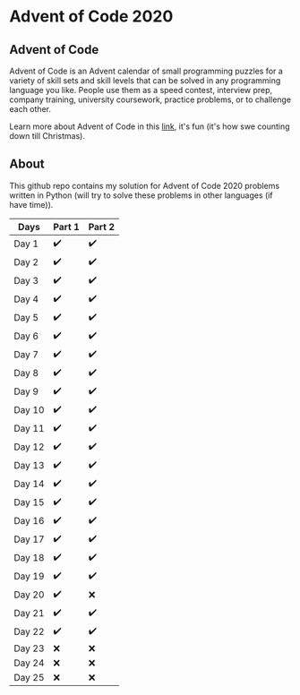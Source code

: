 # Advent of Code 2020

## Advent of Code
Advent of Code is an Advent calendar of small programming puzzles for a variety 
of skill sets and skill levels that can be solved in any programming language 
you like. People use them as a speed contest, interview prep, company training, 
university coursework, practice problems, or to challenge each other.

Learn more about Advent of Code in this [link](https://adventofcode.com/), it's 
fun (it's how swe counting down till Christmas).

## About
This github repo contains my solution for Advent of Code 2020 problems written in 
Python (will try to solve these problems in other languages (if have time)).

Days | Part 1 | Part 2
--- | --- | --- 
Day 1 | :heavy_check_mark: | :heavy_check_mark:
Day 2 | :heavy_check_mark: | :heavy_check_mark:
Day 3 | :heavy_check_mark: | :heavy_check_mark:
Day 4 | :heavy_check_mark: | :heavy_check_mark:
Day 5 | :heavy_check_mark: | :heavy_check_mark:
Day 6 | :heavy_check_mark: | :heavy_check_mark:
Day 7 | :heavy_check_mark: | :heavy_check_mark:
Day 8 | :heavy_check_mark: | :heavy_check_mark:
Day 9 | :heavy_check_mark: | :heavy_check_mark:
Day 10 | :heavy_check_mark: | :heavy_check_mark:
Day 11 | :heavy_check_mark: | :heavy_check_mark:
Day 12 | :heavy_check_mark: | :heavy_check_mark:
Day 13 | :heavy_check_mark: | :heavy_check_mark:
Day 14 | :heavy_check_mark: | :heavy_check_mark:
Day 15 | :heavy_check_mark: | :heavy_check_mark:
Day 16 | :heavy_check_mark: | :heavy_check_mark:
Day 17 | :heavy_check_mark: | :heavy_check_mark:
Day 18 | :heavy_check_mark: | :heavy_check_mark:
Day 19 | :heavy_check_mark: | :heavy_check_mark:
Day 20 | :heavy_check_mark: | :x:
Day 21 | :heavy_check_mark: | :heavy_check_mark:
Day 22 | :heavy_check_mark: | :heavy_check_mark:
Day 23 | :x: | :x:
Day 24 | :x: | :x:
Day 25 | :x: | :x:
